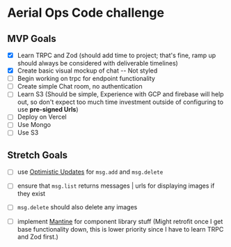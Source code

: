 # Aerial Ops Code challenge

## MVP Goals

- [x] Learn TRPC and Zod (should add time to project; that's fine, ramp up should always be considered with deliverable timelines)
- [x] Create basic visual mockup of chat -- Not styled
- [ ] Begin working on trpc for endpoint functionality
- [ ] Create simple Chat room, no authentication
- [ ] Learn S3 (Should be simple, Experience with GCP and firebase will help out, so don't expect too much time investment outside of configuring to use **pre-signed Urls**)
- [ ] Deploy on Vercel
- [ ] Use Mongo
- [ ] Use S3

## Stretch Goals

- [ ] use [Optimistic Updates](https://tanstack.com/query/latest/docs/react/guides/optimistic-updates) for `msg.add` and `msg.delete`

- [ ] ensure that `msg.list` returns messages | urls for displaying images if they exist

- [ ] `msg.delete` should also delete any images

- [ ] implement [Mantine](https://mantine.dev/) for component library stuff (Might retrofit once I get base functionality down, this is lower priority since I have to learn TRPC and Zod first.)
